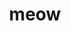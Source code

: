 ---
category: 4-letters
denotation: null
name: meow
reference_link: https://www.etymonline.com/word/meow
root_language: null
root_name: null
title: meow
type: free
word_sums:
- respelling: meow
  sum: 'Meow + '
---
